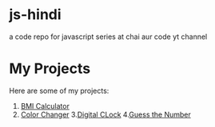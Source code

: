 # js-hindi
a code repo for javascript series at chai aur code yt channel 

# My Projects

Here are some of my projects:

1. [BMI Calculator](https://hirdeshmewada.github.io/js-hindi/07_projects/2-BMICalculator/)
2. [Color Changer](https://hirdeshmewada.github.io/js-hindi/07_projects/1-colorChanger/)
3.[Digital CLock](https://hirdeshmewada.github.io/js-hindi/07_projects/3-DigitalClock/)
4.[Guess the Number](https://hirdeshmewada.github.io/js-hindi/07_projects/4-GuessTheNumber/)
